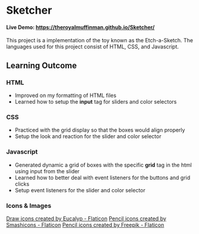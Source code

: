 # Sketcher
#### Live Demo: https://theroyalmuffinman.github.io/Sketcher/<br>
This project is a implementation of the toy known as the Etch-a-Sketch. The languages used for this project consist of HTML, CSS, and Javascript.

## Learning Outcome

### HTML
- Improved on my formatting of HTML files
- Learned how to setup the **input** tag for sliders and color selectors

### CSS
- Practiced with the grid display so that the boxes would align properly
- Setup the look and reaction for the slider and color selector

### Javascript
- Generated dynamic a grid of boxes with the specific **grid** tag in the html using input from the slider
- Learned how to better deal with event listeners for the buttons and grid clicks
- Setup event listeners for the slider and color selector

### Icons & Images
<a href="https://www.flaticon.com/free-icons/draw" title="draw icons">Draw icons created by Eucalyp - Flaticon</a>
<a href="https://www.flaticon.com/free-icons/pencil" title="pencil icons">Pencil icons created by Smashicons - Flaticon</a>
<a href="https://www.flaticon.com/free-icons/pencil" title="pencil icons">Pencil icons created by Freepik - Flaticon</a>